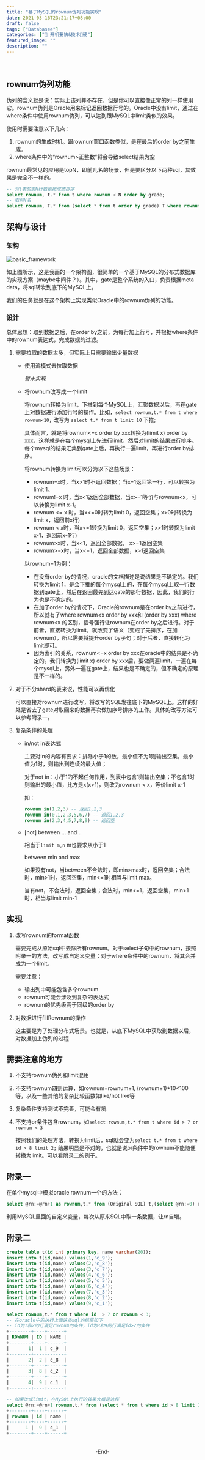 ```yaml
---
title: "基于MySQL的rownum伪列功能实现"
date: 2021-03-16T23:21:17+08:00
draft: false
tags: ["Databasee"]
categories: ["🧮 开机要快&技术💊硬"]
featured_image: ""
description: ""
---
```


<br>

## rownum伪列功能

伪列的含义就是说：实际上该列并不存在，但是你可以直接像正常的列一样使用它。rownum伪列是Oracle用来标记返回数据行号的。Oracle中没有limit，通过在where条件中使用rownum伪列，可以达到跟MySQL中limit类似的效果。

使用时需要注意以下几点：

1. rownum的生成时机。跟rownum窗口函数类似，是在最后的order by之前生成。
2. where条件中的“rownum>正整数”将会导致select结果为空

rownum最常见的应用是topN，即前几名的场景，但是要区分以下两种sql，其效果是完全不一样的。

```sql
-- 对t表的前N行数据按成绩排序
select rownum, t.* from t where rownum < N order by grade;
-- 取前N名
select rownum, T.* from (select * from t order by grade) T where rownum < N;
```

## 架构与设计

### 架构

![basic_framework](https://cdn.jsdelivr.net/gh/longf2021/myImage@main/mysql_base/basic_framework.jpg)  

如上图所示，这是我画的一个架构图，很简单的一个基于MySQL的分布式数据库的实现方案（maybe中间件？）。其中，gate是整个系统的入口，负责根据meta data，将sql转发到底下的MySQL上。

我们的任务就是在这个架构上实现类似Oracle中的rownum伪列的功能。

### 设计

总体思想：取到数据之后，在order by之前，为每行加上行号，并根据where条件中的rownum表达式，完成数据的过滤。

1. 需要拉取的数据太多，但实际上只需要输出少量数据

   - 使用流模式去拉取数据

     *暂未实现*

   - 将rownum改写成一个limit

     将rownum转换为limit，下推到每个MySQL上，汇聚数据以后，再在gate上对数据进行添加行号的操作。比如，`select rownum,t.* from t where rownum<10;` 改写为 `select t.* from t limit 10` 下推;

     具体而言，就是将rownum<=x order by xxx转换为(limit x) order by xxx，这样就是在每个mysql上先进行limit，然后对limit的结果进行排序。每个mysql的结果汇集到gate上后，再执行一遍limit，再进行order by排序。

     将rownum转换为limit可以分为以下这些场景：

     - rownum=x时，当x>1时不返回数据；当x=1返回第一行，可以转换为limit 1。 
     - rownum!=x 时，当x<1返回全部数据，当x>=1等价与rownum<x，可以转换为limit x-1。
     - rownum <= x 时，当x<=0时转为limit 0，返回空集；x>0时转换为limit x，返回前x行)
     - rownum < x时，当x<=1转换为limit 0，返回空集；x>1时转换为limit x-1，返回前x-1行)
     - rownum>x时，当x<1，返回全部数据， x>=1返回空集
     - rownum>=x时，当x<=1，返回全部数据，x>1返回空集

     以rownum=1为例：

     - 在没有order by的情况，oracle的文档描述是说结果是不确定的。我们转换为limit 1，是会下推的每个mysql上的，在每个mysql上取一行数据到gate上，然后在返回最先到达gate的那行数据，因此，我们的行为也是不确定的。
     - 在加了order by的情况下，Oracle的rownum是在order by之前进行，所以就有了where rownum<x order by xxx和 (order by xxx) where rownum<x 的区别，括号强行让rownum在order by之后进行。对于前者，直接转换为limit，就改变了语义（变成了先排序，在加rownum），所以需要将提升order by子句；对于后者，直接转化为limit即可。
     - 因为索引的关系，rownum<=x order by xxx在oracle中的结果是不确定的。我们转换为(limit x) order by xxx后，要做两遍limit，一遍在每个mysql上，另外一遍在gate上，结果也是不确定的，但不确定的原理是不一样的。

2. 对于不分shard的表来说，性能可以再优化

   可以直接对rownum进行改写，将改写的SQL发往底下的MySQL上。这样的好处是省去了gate对取回来的数据再次做加序号排序的工作。具体的改写方法可以参考附录一。

3. 复杂条件的处理

   - in/not in表达式

     主要对in的内容有要求：排除小于1的数，最小值不为1则输出空集，最小值为1时，则输出到连续的最大值；

     对于not in：小于1的不起任何作用，列表中包含1则输出空集；不包含1时则输出的最小值，比方是x(x>1)，则改为rownum < x，等价limit x-1

     如：

     ```sql
     rownum in(1,2,3) -- 返回1,2,3 
     rownum in(0,1,2,3,5,6,7) -- 返回1,2,3 
     rownum in(2,3,4,5,7,8,9) -- 返回空
     ```

   - [not] between ... and ..

     相当于`limit m,n` m也要求从小于1

     between min and max

     如果没有not，当between不合法时，即min>max时，返回空集；合法时，min>1时，返回空集，min<=1时相当与limit max。

     当有not，不合法时，返回全集；合法时，min<=1，返回空集，min>1时，相当与limit min-1

## 实现

1. 改写rownum的format函数

   需要完成从原始sql中去除所有rownum。对于select子句中的rownum，按照附录一的方法，改写成自定义变量；对于where条件中的rownum，将其合并成为一个limit。

   需要注意：

   - 输出列中可能包含多个rownum
   - rownum可能会涉及到复杂的表达式
   - rownum的优先级高于同级的order by

2. 对数据进行fillRownum的操作

   这主要是为了处理分布式场景。也就是，从底下MySQL中获取到数据以后，对数据加上伪列的过程

## 需要注意的地方

1. 不支持rownum伪列和limit混用

2. 不支持rownum四则运算，如rownum=rownum+1, (rownum+1)*10<100等，以及一些其他的复杂比较函数如like/not like等

3. 复杂条件支持测试不完善，可能会有坑

4. 不支持or条件包含rownum，如`select rownum,t.* from t where id > 7 or rownum < 3`

   按照我们的处理方法，转换为limit后，sql就会变为`select t.* from t where id > 8 limit 2;` 结果明显是不对的，也就是说or条件中的rownum不能随便转换为limit。可以看附录二的例子。

## 附录一

 在单个mysql中模拟oracle rownum一个的方法：

```sql
select @rn:=@rn+1 as rownum,t.* from (Original SQL) t,(select @rn:=0) r;
```

利用MySQL里面的自定义变量，每次从原来SQL中取一条数据，让rn自增。

## 附录二

```sql
create table t(id int primary key, name varchar(20));
insert into t(id,name) values(1,'c_9');
insert into t(id,name) values(2,'c_8');
insert into t(id,name) values(3,'c_7');
insert into t(id,name) values(4,'c_6');
insert into t(id,name) values(5,'c_5');
insert into t(id,name) values(6,'c_4');
insert into t(id,name) values(7,'c_3');
insert into t(id,name) values(8,'c_2');
insert into t(id,name) values(9,'c_1');

select rownum,t.* from t where id  > 7 or rownum < 3;
-- 在oracle中的执行上面这条sql的结果如下
-- id为1和2的行满足rownum的条件，id为8和9的行满足id>7的条件
+--------+----+------+
| ROWNUM | ID | NAME |
+--------+----+------+
|       1|  1 | c_9  |
+--------+----+------+
|       2|  2 | c_8  |
+--------+----+------+
|       3|  8 | c_2  |
+--------+----+------+
|       4|  9 | c_1  |
+--------+----+------+

-- 如果改成limit，在MySQL上执行的效果大概是这样
select @rn:=@rn+1 rownum,t.* from (select * from t where id > 8 limit 2) t,(select @rn:=0) r;
+--------+----+------+
| rownum | id | name |
+--------+----+------+
|      1 |  9 | c_1  |
+--------+----+------+
```

<br> 

<center>  ·End·  </center>
